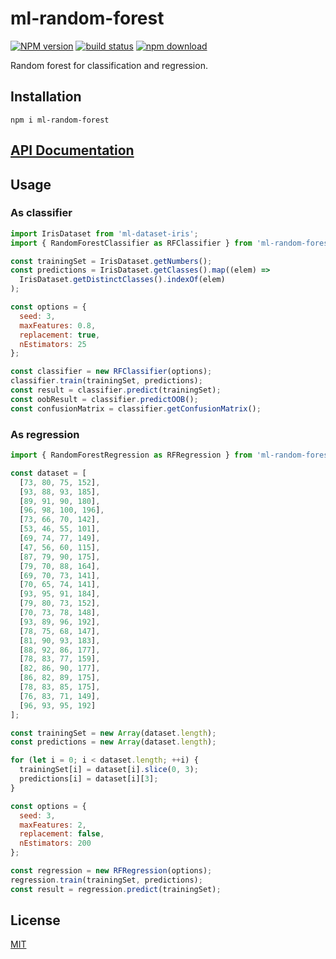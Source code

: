 # ml-random-forest

[![NPM version][npm-image]][npm-url]
[![build status][ci-image]][ci-url]
[![npm download][download-image]][download-url]

Random forest for classification and regression.

## Installation

`npm i ml-random-forest`

## [API Documentation](https://mljs.github.io/random-forest/)

## Usage

### As classifier

```js
import IrisDataset from 'ml-dataset-iris';
import { RandomForestClassifier as RFClassifier } from 'ml-random-forest';

const trainingSet = IrisDataset.getNumbers();
const predictions = IrisDataset.getClasses().map((elem) =>
  IrisDataset.getDistinctClasses().indexOf(elem)
);

const options = {
  seed: 3,
  maxFeatures: 0.8,
  replacement: true,
  nEstimators: 25
};

const classifier = new RFClassifier(options);
classifier.train(trainingSet, predictions);
const result = classifier.predict(trainingSet);
const oobResult = classifier.predictOOB();
const confusionMatrix = classifier.getConfusionMatrix();
```

### As regression

```js
import { RandomForestRegression as RFRegression } from 'ml-random-forest';

const dataset = [
  [73, 80, 75, 152],
  [93, 88, 93, 185],
  [89, 91, 90, 180],
  [96, 98, 100, 196],
  [73, 66, 70, 142],
  [53, 46, 55, 101],
  [69, 74, 77, 149],
  [47, 56, 60, 115],
  [87, 79, 90, 175],
  [79, 70, 88, 164],
  [69, 70, 73, 141],
  [70, 65, 74, 141],
  [93, 95, 91, 184],
  [79, 80, 73, 152],
  [70, 73, 78, 148],
  [93, 89, 96, 192],
  [78, 75, 68, 147],
  [81, 90, 93, 183],
  [88, 92, 86, 177],
  [78, 83, 77, 159],
  [82, 86, 90, 177],
  [86, 82, 89, 175],
  [78, 83, 85, 175],
  [76, 83, 71, 149],
  [96, 93, 95, 192]
];

const trainingSet = new Array(dataset.length);
const predictions = new Array(dataset.length);

for (let i = 0; i < dataset.length; ++i) {
  trainingSet[i] = dataset[i].slice(0, 3);
  predictions[i] = dataset[i][3];
}

const options = {
  seed: 3,
  maxFeatures: 2,
  replacement: false,
  nEstimators: 200
};

const regression = new RFRegression(options);
regression.train(trainingSet, predictions);
const result = regression.predict(trainingSet);
```

## License

[MIT](./LICENSE)

[npm-image]: https://img.shields.io/npm/v/ml-random-forest.svg
[npm-url]: https://npmjs.org/package/ml-random-forest
[ci-image]: https://github.com/mljs/random-forest/workflows/Node.js%20CI/badge.svg?branch=master
[ci-url]: https://github.com/mljs/random-forest/actions?query=workflow%3A%22Node.js+CI%22
[download-image]: https://img.shields.io/npm/dm/ml-random-forest.svg
[download-url]: https://npmjs.org/package/ml-random-forest
